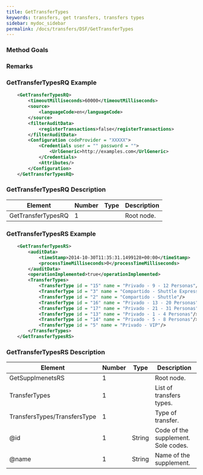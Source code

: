 ```yaml
---
title: GetTransferTypes
keywords: transfers, get transfers, transfers types
sidebar: mydoc_sidebar
permalink: /docs/transfers/DSF/GetTransferTypes
---
```




### Method Goals




### Remarks




### GetTransferTypesRQ Example


~~~xml
    <GetTransferTypesRQ>
        <timeoutMilliseconds>60000</timeoutMilliseconds>
        <source>
            <languageCode>en</languageCode>
        </source>
        <filterAuditData>
            <registerTransactions>false</registerTransactions>
        </filterAuditData>
        <Configuration codeProvider = "XXXXX">
            <Credentials user = "" password = "">
                <UrlGeneric>http://examples.com</UrlGeneric>
            </Credentials>
            <Attributes/>
        </Configuration>
    </GetTransferTypesRQ>
~~~


### GetTransferTypesRQ Description




| **Element**			| **Number**	| **Type**	| **Description**	|
| ----------------------------- | ------------- | ------------- | --------------------- |
| GetTransferTypesRQ		| 1          	|		| Root node.		|



### GetTransferTypesRS Example


~~~xml
    <GetTransferTypesRS>
        <auditData>
            <timeStamp>2014-10-30T11:35:31.1499128+00:00</timeStamp>
            <processTimeMilliseconds>0</processTimeMilliseconds>
        </auditData>
        <operationImplemented>true</operationImplemented>
        <TransferTypes>
            <TransferType id = "15" name = "Privado - 9 - 12 Personas"/>
            <TransferType id = "3" name = "Compartido - Shuttle Express"/>
            <TransferType id = "2" name = "Compartido - Shuttle"/>
            <TransferType id = "16" name = "Privado - 13 - 20 Personas"/>
            <TransferType id = "17" name = "Privado - 21 - 31 Personas"/>
            <TransferType id = "13" name = "Privado - 1 - 4 Personas"/>
            <TransferType id = "14" name = "Privado - 5 - 8 Personas"/>
            <TransferType id = "5" name = "Privado - VIP"/>
        </TransferTypes>
    </GetTransferTypesRS>
~~~


### GetTransferTypesRS Description




| **Element**				| **Number**	| **Type**	| **Description**						|
| ------------------------------------- | ------------- | ------------- | ------------------------------------------------------------- |
| GetSupplmenetsRS			| 1          	|		| Root node.							|
| TransferTypes				| 1          	|		| List of transfers types.					|
| TransfersTypes/TransfersType		| 1          	|		| Type of transfer.						|
| @id        				| 1    		| String	| Code of the supplement. Sole codes.				|
| @name      				| 1    		| String	| Name of the supplement.					|

